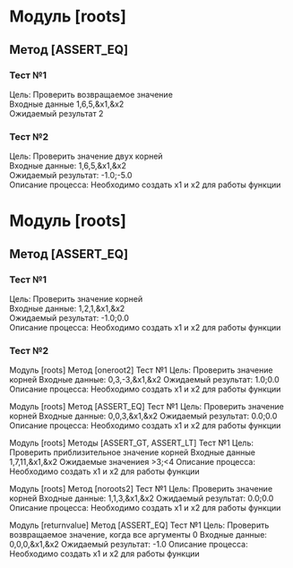 

# Модуль [roots]  
## Метод [ASSERT_EQ]
### Тест №1
Цель: Проверить возвращаемое значение  
Входные данные 1,6,5,&x1,&x2  
Ожидаемый результат 2
### Тест №2  
Цель: Проверить значение двух корней  
Входные данные: 1,6,5,&x1,&x2  
Ожидаемый результат: -1.0;-5.0  
Описание процесса: Необходимо создать x1 и x2 для работы функции  

# Модуль [roots]  
## Метод [ASSERT_EQ]  
### Тест №1  
Цель: Проверить значение корней  
Входные данные: 1,2,1,&x1,&x2  
Ожидаемый результат: -1.0;0.0  
Описание процесса: Необходимо создать x1 и x2 для работы функции  
### Тест №2
Модуль [roots]
Метод [oneroot2]
Тест №1
Цель: Проверить значение корней
Входные данные: 0,3,-3,&x1,&x2
Ожидаемый результат: 1.0;0.0
Описание процесса: Необходимо создать x1 и x2 для работы функции

Модуль [roots]
Метод [ASSERT_EQ]
Тест №1
Цель: Проверить значение корней
Входные данные: 0,0,3,&x1,&x2
Ожидаемый результат: 0.0;0.0
Описание процесса: Необходимо создать x1 и x2 для работы функции

Модуль [roots]
Методы [ASSERT_GT, ASSERT_LT]
Тест №1
Цель: Проверить приблизительное значение корней
Входные данные 1,7,11,&x1,&x2
Ожидаемые значениея >3;<4
Описание процесса: Необходимо создать х1 и х2 для работы функции

Модуль [roots]
Метод [noroots2]
Тест №1
Цель: Проверить значение корней
Входные данные: 1,1,3,&x1,&x2
Ожидаемый результат: 0.0;0.0
Описание процесса: Необходимо создать x1 и x2 для работы функции

Модуль [returnvalue]
Метод [ASSERT_EQ]
Тест №1
Цель: Проверить возвращаемое значение, когда все аргументы 0
Входные данные: 0,0,0,&x1,&x2
Ожидаемый результат: -1.0
Описание процесса: Необходимо создать x1 и x2 для работы функции
